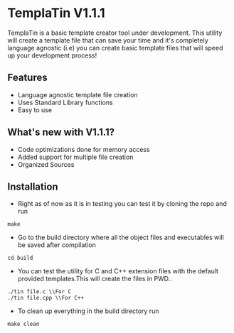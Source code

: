 # TemplaTin V1.1.1

TemplaTin is a basic template creator tool under development. This utility will create a template file that can save your time and it's completely language agnostic (i.e) you can create basic template files that will speed up your development process!

## Features

- Language agnostic template file creation
- Uses Standard Library functions
- Easy to use

## What's new with V1.1.1?

- Code optimizations done for memory access
- Added support for multiple file creation
- Organized Sources

## Installation

- Right as of now as it is in testing you can test it by cloning the repo and run

```
make 
```

- Go to the build directory where all the object files and executables will be saved after compilation

```
cd build
```

- You can test the utility for C and C++ extension files with the default provided templates.This will create the files in PWD..

```
./tin file.c \\For C
./tin file.cpp \\For C++
```
- To clean up everything in the build directory run

```
make clean
```



